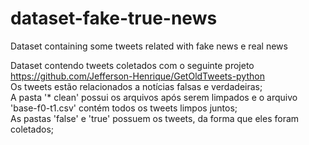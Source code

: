 # dataset-fake-true-news
Dataset containing some tweets related with fake news e real news

Dataset contendo tweets coletados com o seguinte projeto https://github.com/Jefferson-Henrique/GetOldTweets-python <br />
Os tweets estão relacionados a notícias falsas e verdadeiras; <br />
A pasta '* clean' possui os arquivos após serem limpados e o arquivo 'base-f0-t1.csv' contém todos os tweets limpos juntos; <br />
As pastas 'false' e 'true' possuem os tweets, da forma que eles foram coletados;<br />
